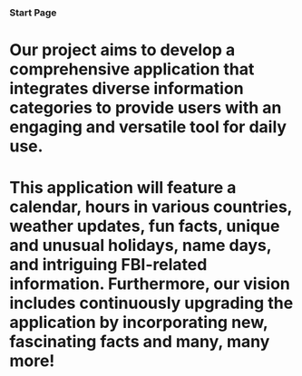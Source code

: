 ### Start Page
# Our project aims to develop a comprehensive application that integrates diverse information categories to provide users with an engaging and versatile tool for daily use.
# This application will feature a calendar, hours in various countries, weather updates, fun facts, unique and unusual holidays, name days, and intriguing FBI-related information. Furthermore, our vision includes continuously upgrading the application by incorporating new, fascinating facts and many, many more! 
